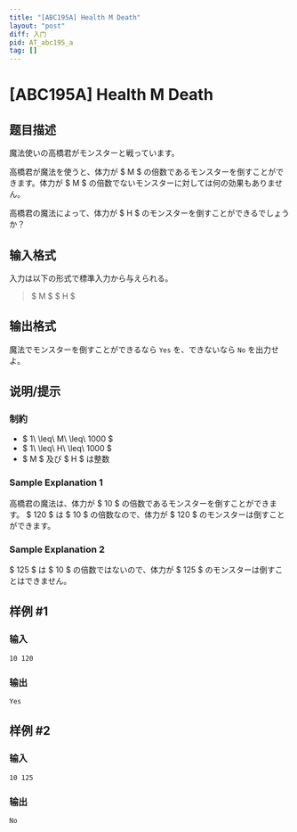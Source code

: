 ```yaml
---
title: "[ABC195A] Health M Death"
layout: "post"
diff: 入门
pid: AT_abc195_a
tag: []
---
```


# [ABC195A] Health M Death

## 题目描述

[problemUrl]: https://atcoder.jp/contests/abc195/tasks/abc195_a

魔法使いの高橋君がモンスターと戦っています。

高橋君が魔法を使うと、体力が $ M $ の倍数であるモンスターを倒すことができます。体力が $ M $ の倍数でないモンスターに対しては何の効果もありません。

高橋君の魔法によって、体力が $ H $ のモンスターを倒すことができるでしょうか？

## 输入格式

入力は以下の形式で標準入力から与えられる。

> $ M $ $ H $

## 输出格式

魔法でモンスターを倒すことができるなら `Yes` を、できないなら `No` を出力せよ。

## 说明/提示

### 制約

- $ 1\ \leq\ M\ \leq\ 1000 $
- $ 1\ \leq\ H\ \leq\ 1000 $
- $ M $ 及び $ H $ は整数

### Sample Explanation 1

高橋君の魔法は、体力が $ 10 $ の倍数であるモンスターを倒すことができます。 $ 120 $ は $ 10 $ の倍数なので、体力が $ 120 $ のモンスターは倒すことができます。

### Sample Explanation 2

$ 125 $ は $ 10 $ の倍数ではないので、体力が $ 125 $ のモンスターは倒すことはできません。

## 样例 #1

### 输入

```
10 120
```

### 输出

```
Yes
```

## 样例 #2

### 输入

```
10 125
```

### 输出

```
No
```

